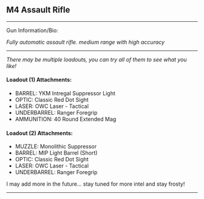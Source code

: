 ## M4 Assault Rifle

---

Gun Information/Bio:

_Fully automatic assault rifle. medium range with high accuracy_

---

_There may be multiple loadouts, you can try all of them to see what you like!_

#### Loadout (1) Attachments:
- BARREL: YKM Intregal Suppressor Light
- OPTIC: Classic Red Dot Sight
- LASER: OWC Laser - Tactical
- UNDERBARREL: Ranger Foregrip
- AMMUNITION: 40 Round Extended Mag


#### Loadout (2) Attachments:
- MUZZLE: Monolithic Suppressor
- BARREL: MIP Light Barrel (Short)
- OPTIC: Classic Red Dot Sight
- LASER: OWC Laser - Tactical
- UNDERBARREL: Ranger Foregrip

I may add more in the future... stay tuned for more intel and stay frosty!

---
